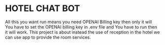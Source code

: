 # HOTEL CHAT BOT


All this you want run means you need OPENAI Billing key then only it will You have to set the OPENAI billing key in .env file and You have to run then it will work. This project is about instead the use of reception in the hotel we can use app to provide the room services.
